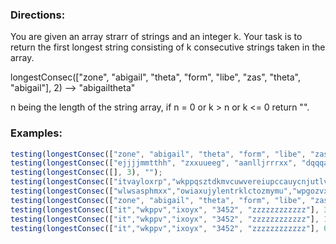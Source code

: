 ### Directions:

You are given an array strarr of strings and an integer k. Your task is to return the first longest string consisting of k consecutive strings taken in the array.

longestConsec(["zone", "abigail", "theta", "form", "libe", "zas", "theta", "abigail"], 2) --> "abigailtheta"

n being the length of the string array, if n = 0 or k > n or k <= 0 return "".

### Examples:

```javascript
testing(longestConsec(["zone", "abigail", "theta", "form", "libe", "zas"], 2), "abigailtheta");
testing(longestConsec(["ejjjjmmtthh", "zxxuueeg", "aanlljrrrxx", "dqqqaaabbb", "oocccffuucccjjjkkkjyyyeehh"], 1), "oocccffuucccjjjkkkjyyyeehh");
testing(longestConsec([], 3), "");
testing(longestConsec(["itvayloxrp","wkppqsztdkmvcuwvereiupccauycnjutlv","vweqilsfytihvrzlaodfixoyxvyuyvgpck"], 2), "wkppqsztdkmvcuwvereiupccauycnjutlvvweqilsfytihvrzlaodfixoyxvyuyvgpck");
testing(longestConsec(["wlwsasphmxx","owiaxujylentrklctozmymu","wpgozvxxiu"], 2), "wlwsasphmxxowiaxujylentrklctozmymu");
testing(longestConsec(["zone", "abigail", "theta", "form", "libe", "zas"], -2), "");
testing(longestConsec(["it","wkppv","ixoyx", "3452", "zzzzzzzzzzzz"], 3), "ixoyx3452zzzzzzzzzzzz");
testing(longestConsec(["it","wkppv","ixoyx", "3452", "zzzzzzzzzzzz"], 15), "");
testing(longestConsec(["it","wkppv","ixoyx", "3452", "zzzzzzzzzzzz"], 0), "");
```
